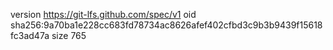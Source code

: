 version https://git-lfs.github.com/spec/v1
oid sha256:9a70ba1e228cc683fd78734ac8626afef402cfbd3c9b3b9439f15618fc3ad47a
size 765
